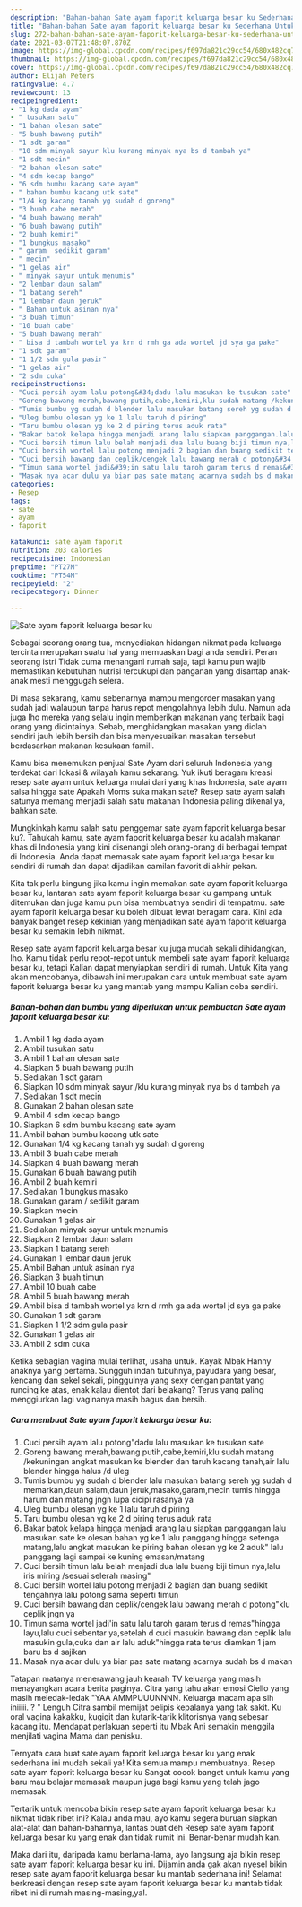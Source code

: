 ```yaml
---
description: "Bahan-bahan Sate ayam faporit keluarga besar ku Sederhana Untuk Jualan"
title: "Bahan-bahan Sate ayam faporit keluarga besar ku Sederhana Untuk Jualan"
slug: 272-bahan-bahan-sate-ayam-faporit-keluarga-besar-ku-sederhana-untuk-jualan
date: 2021-03-07T21:48:07.870Z
image: https://img-global.cpcdn.com/recipes/f697da821c29cc54/680x482cq70/sate-ayam-faporit-keluarga-besar-ku-foto-resep-utama.jpg
thumbnail: https://img-global.cpcdn.com/recipes/f697da821c29cc54/680x482cq70/sate-ayam-faporit-keluarga-besar-ku-foto-resep-utama.jpg
cover: https://img-global.cpcdn.com/recipes/f697da821c29cc54/680x482cq70/sate-ayam-faporit-keluarga-besar-ku-foto-resep-utama.jpg
author: Elijah Peters
ratingvalue: 4.7
reviewcount: 13
recipeingredient:
- "1 kg dada ayam"
- " tusukan satu"
- "1 bahan olesan sate"
- "5 buah bawang putih"
- "1 sdt garam"
- "10 sdm minyak sayur klu kurang minyak nya bs d tambah ya"
- "1 sdt mecin"
- "2 bahan olesan sate"
- "4 sdm kecap bango"
- "6 sdm bumbu kacang sate ayam"
- " bahan bumbu kacang utk sate"
- "1/4 kg kacang tanah yg sudah d goreng"
- "3 buah cabe merah"
- "4 buah bawang merah"
- "6 buah bawang putih"
- "2 buah kemiri"
- "1 bungkus masako"
- " garam  sedikit garam"
- " mecin"
- "1 gelas air"
- " minyak sayur untuk menumis"
- "2 lembar daun salam"
- "1 batang sereh"
- "1 lembar daun jeruk"
- " Bahan untuk asinan nya"
- "3 buah timun"
- "10 buah cabe"
- "5 buah bawang merah"
- " bisa d tambah wortel ya krn d rmh ga ada wortel jd sya ga pake"
- "1 sdt garam"
- "1 1/2 sdm gula pasir"
- "1 gelas air"
- "2 sdm cuka"
recipeinstructions:
- "Cuci persih ayam lalu potong&#34;dadu lalu masukan ke tusukan sate"
- "Goreng bawang merah,bawang putih,cabe,kemiri,klu sudah matang /kekuningan angkat masukan ke blender dan taruh kacang tanah,air lalu blender hingga halus /d uleg"
- "Tumis bumbu yg sudah d blender lalu masukan batang sereh yg sudah d memarkan,daun salam,daun jeruk,masako,garam,mecin tumis hingga harum dan matang jngn lupa cicipi rasanya ya"
- "Uleg bumbu olesan yg ke 1 lalu taruh d piring"
- "Taru bumbu olesan yg ke 2 d piring terus aduk rata"
- "Bakar batok kelapa hingga menjadi arang lalu siapkan panggangan.lalu masukan sate ke olesan bahan yg ke 1 lalu panggang hingga setenga matang,lalu angkat masukan ke piring bahan olesan yg ke 2 aduk&#34; lalu panggang lagi sampai ke kuning emasan/matang"
- "Cuci bersih timun lalu belah menjadi dua lalu buang biji timun nya,lalu iris miring /sesuai selerah masing&#34;"
- "Cuci bersih wortel lalu potong menjadi 2 bagian dan buang sedikit tengahnya lalu potong sama seperti timun"
- "Cuci bersih bawang dan ceplik/cengek lalu bawang merah d potong&#34;klu ceplik jngn ya"
- "Timun sama wortel jadi&#39;in satu lalu taroh garam terus d remas&#34;hingga layu,lalu cuci sebentar ya,setelah d cuci masukin bawang dan ceplik lalu masukin gula,cuka dan air lalu aduk&#34;hingga rata terus diamkan 1 jam baru bs d sajikan"
- "Masak nya acar dulu ya biar pas sate matang acarnya sudah bs d makan"
categories:
- Resep
tags:
- sate
- ayam
- faporit

katakunci: sate ayam faporit 
nutrition: 203 calories
recipecuisine: Indonesian
preptime: "PT27M"
cooktime: "PT54M"
recipeyield: "2"
recipecategory: Dinner

---
```



![Sate ayam faporit keluarga besar ku](https://img-global.cpcdn.com/recipes/f697da821c29cc54/680x482cq70/sate-ayam-faporit-keluarga-besar-ku-foto-resep-utama.jpg)

Sebagai seorang orang tua, menyediakan hidangan nikmat pada keluarga tercinta merupakan suatu hal yang memuaskan bagi anda sendiri. Peran seorang istri Tidak cuma menangani rumah saja, tapi kamu pun wajib memastikan kebutuhan nutrisi tercukupi dan panganan yang disantap anak-anak mesti menggugah selera.

Di masa  sekarang, kamu sebenarnya mampu mengorder masakan yang sudah jadi walaupun tanpa harus repot mengolahnya lebih dulu. Namun ada juga lho mereka yang selalu ingin memberikan makanan yang terbaik bagi orang yang dicintainya. Sebab, menghidangkan masakan yang diolah sendiri jauh lebih bersih dan bisa menyesuaikan masakan tersebut berdasarkan makanan kesukaan famili. 

Kamu bisa menemukan penjual Sate Ayam dari seluruh Indonesia yang terdekat dari lokasi &amp; wilayah kamu sekarang. Yuk ikuti beragam kreasi resep sate ayam untuk keluarga mulai dari yang khas Indonesia, sate ayam salsa hingga sate Apakah Moms suka makan sate? Resep sate ayam salah satunya memang menjadi salah satu makanan Indonesia paling dikenal ya, bahkan sate.

Mungkinkah kamu salah satu penggemar sate ayam faporit keluarga besar ku?. Tahukah kamu, sate ayam faporit keluarga besar ku adalah makanan khas di Indonesia yang kini disenangi oleh orang-orang di berbagai tempat di Indonesia. Anda dapat memasak sate ayam faporit keluarga besar ku sendiri di rumah dan dapat dijadikan camilan favorit di akhir pekan.

Kita tak perlu bingung jika kamu ingin memakan sate ayam faporit keluarga besar ku, lantaran sate ayam faporit keluarga besar ku gampang untuk ditemukan dan juga kamu pun bisa membuatnya sendiri di tempatmu. sate ayam faporit keluarga besar ku boleh dibuat lewat beragam cara. Kini ada banyak banget resep kekinian yang menjadikan sate ayam faporit keluarga besar ku semakin lebih nikmat.

Resep sate ayam faporit keluarga besar ku juga mudah sekali dihidangkan, lho. Kamu tidak perlu repot-repot untuk membeli sate ayam faporit keluarga besar ku, tetapi Kalian dapat menyiapkan sendiri di rumah. Untuk Kita yang akan mencobanya, dibawah ini merupakan cara untuk membuat sate ayam faporit keluarga besar ku yang mantab yang mampu Kalian coba sendiri.

<!--inarticleads1-->

##### Bahan-bahan dan bumbu yang diperlukan untuk pembuatan Sate ayam faporit keluarga besar ku:

1. Ambil 1 kg dada ayam
1. Ambil  tusukan satu
1. Ambil 1 bahan olesan sate
1. Siapkan 5 buah bawang putih
1. Sediakan 1 sdt garam
1. Siapkan 10 sdm minyak sayur /klu kurang minyak nya bs d tambah ya
1. Sediakan 1 sdt mecin
1. Gunakan 2 bahan olesan sate
1. Ambil 4 sdm kecap bango
1. Siapkan 6 sdm bumbu kacang sate ayam
1. Ambil  bahan bumbu kacang utk sate
1. Gunakan 1/4 kg kacang tanah yg sudah d goreng
1. Ambil 3 buah cabe merah
1. Siapkan 4 buah bawang merah
1. Gunakan 6 buah bawang putih
1. Ambil 2 buah kemiri
1. Sediakan 1 bungkus masako
1. Gunakan  garam / sedikit garam
1. Siapkan  mecin
1. Gunakan 1 gelas air
1. Sediakan  minyak sayur untuk menumis
1. Siapkan 2 lembar daun salam
1. Siapkan 1 batang sereh
1. Gunakan 1 lembar daun jeruk
1. Ambil  Bahan untuk asinan nya
1. Siapkan 3 buah timun
1. Ambil 10 buah cabe
1. Ambil 5 buah bawang merah
1. Ambil  bisa d tambah wortel ya krn d rmh ga ada wortel jd sya ga pake
1. Gunakan 1 sdt garam
1. Siapkan 1 1/2 sdm gula pasir
1. Gunakan 1 gelas air
1. Ambil 2 sdm cuka


Ketika sebagian vagina mulai terlihat, usaha untuk. Kayak Mbak Hanny anaknya yang pertama. Sungguh indah tubuhnya, payudara yang besar, kencang dan sekel sekali, pinggulnya yang sexy dengan pantat yang runcing ke atas, enak kalau dientot dari belakang? Terus yang paling menggiurkan lagi vaginanya masih bagus dan bersih. 

<!--inarticleads2-->

##### Cara membuat Sate ayam faporit keluarga besar ku:

1. Cuci persih ayam lalu potong&#34;dadu lalu masukan ke tusukan sate
1. Goreng bawang merah,bawang putih,cabe,kemiri,klu sudah matang /kekuningan angkat masukan ke blender dan taruh kacang tanah,air lalu blender hingga halus /d uleg
1. Tumis bumbu yg sudah d blender lalu masukan batang sereh yg sudah d memarkan,daun salam,daun jeruk,masako,garam,mecin tumis hingga harum dan matang jngn lupa cicipi rasanya ya
1. Uleg bumbu olesan yg ke 1 lalu taruh d piring
1. Taru bumbu olesan yg ke 2 d piring terus aduk rata
1. Bakar batok kelapa hingga menjadi arang lalu siapkan panggangan.lalu masukan sate ke olesan bahan yg ke 1 lalu panggang hingga setenga matang,lalu angkat masukan ke piring bahan olesan yg ke 2 aduk&#34; lalu panggang lagi sampai ke kuning emasan/matang
1. Cuci bersih timun lalu belah menjadi dua lalu buang biji timun nya,lalu iris miring /sesuai selerah masing&#34;
1. Cuci bersih wortel lalu potong menjadi 2 bagian dan buang sedikit tengahnya lalu potong sama seperti timun
1. Cuci bersih bawang dan ceplik/cengek lalu bawang merah d potong&#34;klu ceplik jngn ya
1. Timun sama wortel jadi&#39;in satu lalu taroh garam terus d remas&#34;hingga layu,lalu cuci sebentar ya,setelah d cuci masukin bawang dan ceplik lalu masukin gula,cuka dan air lalu aduk&#34;hingga rata terus diamkan 1 jam baru bs d sajikan
1. Masak nya acar dulu ya biar pas sate matang acarnya sudah bs d makan


Tatapan matanya menerawang jauh kearah TV keluarga yang masih menayangkan acara berita paginya. Citra yang tahu akan emosi Ciello yang masih meledak-ledak &#34;YAA AMMPUUUNNNN. Keluarga macam apa sih iniiiii. ? &#34; Lenguh Citra sambil memijat pelipis kepalanya yang tak sakit. Ku oral vagina kakakku, kugigit dan kutarik-tarik klitorisnya yang sebesar kacang itu. Mendapat perlakuan seperti itu Mbak Ani semakin menggila menjilati vagina Mama dan penisku. 

Ternyata cara buat sate ayam faporit keluarga besar ku yang enak sederhana ini mudah sekali ya! Kita semua mampu membuatnya. Resep sate ayam faporit keluarga besar ku Sangat cocok banget untuk kamu yang baru mau belajar memasak maupun juga bagi kamu yang telah jago memasak.

Tertarik untuk mencoba bikin resep sate ayam faporit keluarga besar ku nikmat tidak ribet ini? Kalau anda mau, ayo kamu segera buruan siapkan alat-alat dan bahan-bahannya, lantas buat deh Resep sate ayam faporit keluarga besar ku yang enak dan tidak rumit ini. Benar-benar mudah kan. 

Maka dari itu, daripada kamu berlama-lama, ayo langsung aja bikin resep sate ayam faporit keluarga besar ku ini. Dijamin anda gak akan nyesel bikin resep sate ayam faporit keluarga besar ku mantab sederhana ini! Selamat berkreasi dengan resep sate ayam faporit keluarga besar ku mantab tidak ribet ini di rumah masing-masing,ya!.

